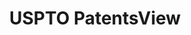---
bigquery: https://console.cloud.google.com/bigquery?p=patents-public-data&d=patentsview&page=dataset
citation: Attribution should be given to PatentsView for use, distribution, or derivative
  works.
code: https://github.com/CSSIP-AIR/PatentsView-Code-Snippets/
contributors: USPTO
cost: None
description: 'PatentsView includes US patent data including raw data (summaries, applications,
  pregrant applications), disambugations of inventors and assignees, and inventor
  gender estimates.  Also foreign priority data, # of figures and sheets, and government
  interest statements.'
documentation: https://patentsview.org/query/builder-faqs
last_edit: 04/06/2022, 18:50:13
location: https://patentsview.org/
maintained_by: USPTO
record_creation_timestamp: 12/2/2020 17:20:46
schema_fields:
- num_sheets
- application_id
- city
- longitude
- role
- subsection_id
- disamb_inventor_id_20171003
- county_fips
- filename
- disamb_inventor_id_20201229
- num
- dependent
- disamb_assignee_id_20190312
- county
- number
- _371_date
- ipc_class
- action_date
- group_id
- disamb_assignee_id_20191008
- male
- attribution_status
- kind
- name
- level_two
- disamb_inventor_id_20171226
- sequence
- num_figures
- subclass
- disamb_inventor_id_20180528
- classification_value
- rule_47
- assignee_id
- disamb_inventor_id_20190312
- lawyer_id
- status
- gi_statement
- rawinventor_id
- disamb_inventor_id_20170307
- disamb_assignee_id_20191231
- disamb_inventor_id_20200331
- title
- group
- category_id
- state
- withdrawn
- relkind
- latitude
- rawlocation_id
- symbol_position
- ipc_version_indicator
- id
- term_grant
- classification_level
- disamb_inventor_id_20191008
- patent_id
- main_group
- country_transformed
- publication_number
- disamb_inventor_id_20181127
- exemplary
- reldocno
- disamb_assignee_id_20190820
- fname
- deceased
- subgroup
- disamb_inventor_id_20190820
- mainclass_id
- section
- term_extension
- rawassignee_id
- latlong
- name_last
- country
- lapse_of_patent
- name_first
- doc_type
- inventor_id
- text
- latin_name
- field_id
- male_flag
- variety
- category
- section_id
- date
- disamb_inventor_id_20170808
- applicant_type
- lname
- num_claims
- disamb_inventor_id_20200630
- organization_id
- contract_award_number
- state_fips
- sector_title
- designation
- disamb_inventor_id_20191231
- location_id
- f102_date
- level_three
- subclass_id
- disamb_assignee_id_20181127
- subcategory_id
- abstract
- disamb_assignee_id_20200929
- subgroup_id
- field_title
- length
- citation_id
- disclaimer_date
- organization
- doctype
- disamb_inventor_id_20200929
- classification_status
- uuid
- term_disclaimer
- classification_data_source
- _102_date
- disamb_assignee_id_20200331
- disamb_assignee_id_20200630
- series_code
- f371_date
- rel_id
- type
- level_one
shortname: patentsview
tags:
- disambiguation
- United States
- gender
terms_of_use: Creative Commons Attribution 4.0 International License.
timeframe: 1963-1999
title: USPTO PatentsView
uuid: cf1780b1-e265-4e49-8d1d-83b9cfe0fd9a
---